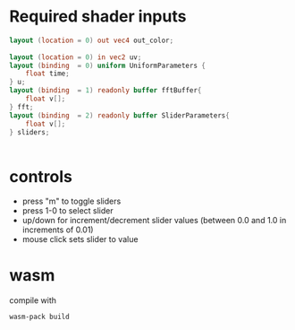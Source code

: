# Required shader inputs

```glsl
layout (location = 0) out vec4 out_color;
  
layout (location = 0) in vec2 uv;   
layout (binding  = 0) uniform UniformParameters {
    float time;
} u;
layout (binding  = 1) readonly buffer fftBuffer{
    float v[];
} fft;
layout (binding  = 2) readonly buffer SliderParameters{
    float v[];
} sliders;
  
```

# controls 

* press "m" to toggle sliders
* press 1-0 to select slider
* up/down for increment/decrement slider values (between 0.0 and 1.0 in increments of 0.01)
* mouse click sets slider to value

# wasm

compile with
```bash
wasm-pack build
```
